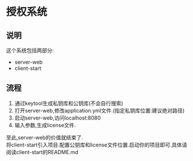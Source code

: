 # 授权系统

## 说明

这个系统包括两部分:
- server-web
- client-start

## 流程
1. 通过keytool生成私钥库和公钥库(不会自行搜索)
2. 打开server-web,修改application.yml文件.(指定私钥库位置:建议绝对路径)
3. 启动server-web,访问localhost:8080 
4. 输入参数,生成license文件.

至此,server-web的价值就结束了.<br/>
将client-start引入项目.配置公钥库和license文件位置.启动你的项目即可.具体请阅读client-start的README.md
